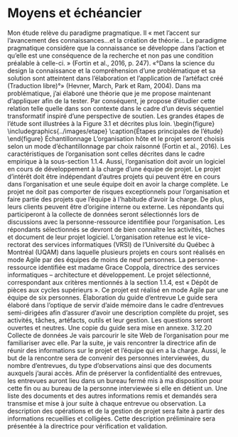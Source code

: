 # Moyens et échéancier

Mon étude relève du paradigme pragmatique. Il « met l’accent sur l’avancement des connaissances...et la création de théorie... Le paradigme pragmatique considère que la connaissance se développe dans l’action et qu’elle est une conséquence de la recherche et non pas une condition préalable à celle-ci. » (Fortin et al., 2016, p. 247).
«°Dans la science du design la connaissance et la compréhension d’une problématique et sa solution sont atteintent dans l’élaboration et l’application de l’artéfact créé (Traduction libre)°» (Hevner, March, Park et Ram, 2004). Dans ma problématique, j’ai élaboré une théorie que je me propose maintenant d’appliquer afin de la tester. Par conséquent, je propose d’étudier cette relation telle quelle dans son contexte dans le cadre d’un devis séquentiel transformatif inspiré d’une perspective de soutien. Les grandes étapes de l’étude sont illustrées à la Figure 3.1 et décrites plus loin.
\begin{figure}
\includegraphics{../images/etape}
\caption{Étapes principales de l’étude}
\end{figure}
Échantillonnage
L’organisation hôte et le projet seront choisis selon un mode d’échantillonnage par choix raisonné (Fortin et al., 2016). Les caractéristiques de l’organisation sont celles décrites dans le cadre empirique à la sous-section 1.1.4. Aussi, l’organisation doit avoir un logiciel en cours de développement à la charge d’une équipe de projet. Le projet d’intérêt doit être indépendant d’autres projets qui peuvent être en cours dans l’organisation et une seule équipe doit en avoir la charge complète. Le projet ne doit pas comporter de risques exceptionnels pour l’organisation et faire partie des projets que l’équipe à l’habitude d’avoir la charge. De plus, leurs clients peuvent être d’origine interne ou externe.
Les répondants qui participeront à la collecte de données seront sélectionnés lors de discussions avec la personne-ressource identifiée pour l’organisation. Les répondants sélectionnés se devront de bien connaître les activités, tâches et document de leur projet logiciel.
L’organisation retenue est le vice-rectorat des services informatiques (VRSI) de l’Université du Québec à Montréal (UQAM) dans laquelle plusieurs projets en cours sont réalisés en mode Agile par des équipes de moins de neuf personnes. La personne-ressource identifiée est madame Grace Coppola, directrice des services informatiques – architecture et développement. Le projet sélectionné, correspondant aux critères mentionnés à la section 1.1.4, est « Dépôt de pièces aux cycles supérieurs ». Ce projet est réalisé en mode Agile par une équipe de six personnes.
Élaboration du guide d’entrevue
Le guide sera élaboré dans l’optique de servir d’aide mémoire dans le cadre d’entrevues semi-dirigées afin d’assurer d’avoir une description complète du projet, ses activités, tâches, artéfacts, outils et leur gestion. Les questions seront ouvertes et neutres. Une copie du guide sera mise en annexe.
3.12.20 Collecte de données
Je vais parcourir le site Web de l’organisation pour me familiariser avec elle. Par la suite, je vais rencontrer la directrice afin de réunir des informations sur le projet et l’équipe qui en a la charge. Aussi, le but de la rencontre sera de convenir des personnes interviewées, du nombre d’entrevues, du type d’observations ainsi que des documents auxquels j’aurai accès. Afin de préserver la confidentialité des entrevues, les entrevues auront lieu dans un bureau fermé mis à ma disposition pour cette fin ou au bureau de la personne interviewée si elle en détient un. Une liste des documents et des autres informations remis et demandés sera transmise et mise à jour suite à chaque entrevue ou observation.
La description des opérations et de la gestion de projet sera faite à partir des informations recueillies et colligées. Cette description préliminaire sera présentée à la directrice pour vérification et validation.
